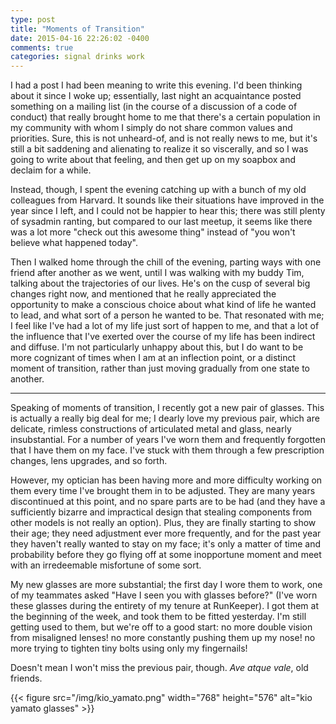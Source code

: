 ```yaml
---
type: post
title: "Moments of Transition"
date: 2015-04-16 22:26:02 -0400
comments: true
categories: signal drinks work
---
```

I had a post I had been meaning to write this evening.  I'd been thinking about it since I woke up; essentially, last night an acquaintance posted something on a mailing list (in the course of a discussion of a code of conduct) that really brought home to me that there's a certain population in my community with whom I simply do not share common values and priorities.  Sure, this is not unheard-of, and is not really news to me, but it's still a bit saddening and alienating to realize it so viscerally, and so I was going to write about that feeling, and then get up on my soapbox and declaim for a while.

Instead, though, I spent the evening catching up with a bunch of my old colleagues from Harvard.  It sounds like their situations have improved in the year since I left, and I could not be happier to hear this; there was still plenty of sysadmin ranting, but compared to our last meetup, it seems like there was a lot more "check out this awesome thing" instead of "you won't believe what happened today".

Then I walked home through the chill of the evening, parting ways with one friend after another as we went, until I was walking with my buddy Tim, talking about the trajectories of our lives.  He's on the cusp of several big changes right now, and mentioned that he really appreciated the opportunity to make a conscious choice about what kind of life he wanted to lead, and what sort of a person he wanted to be.  That resonated with me; I feel like I've had a lot of my life just sort of happen to me, and that a lot of the influence that I've exerted over the course of my life has been indirect and diffuse.  I'm not particularly unhappy about this, but I do want to be more cognizant of times when I am at an inflection point, or a distinct moment of transition, rather than just moving gradually from one state to another.

---

Speaking of moments of transition, I recently got a new pair of glasses.  This is actually a really big deal for me; I dearly love my previous pair, which are delicate, rimless constructions of articulated metal and glass, nearly insubstantial.  For a number of years I've worn them and frequently forgotten that I have them on my face.  I've stuck with them through a few prescription changes, lens upgrades, and so forth.

However, my optician has been having more and more difficulty working on them every time I've brought them in to be adjusted.  They are many years discontinued at this point, and no spare parts are to be had (and they have a sufficiently bizarre and impractical design that stealing components from other models is not really an option).  Plus, they are finally starting to show their age; they need adjustment ever more frequently, and for the past year they haven't really wanted to stay on my face; it's only a matter of time and probability before they go flying off at some inopportune moment and meet with an irredeemable misfortune of some sort.

My new glasses are more substantial; the first day I wore them to work, one of my teammates asked "Have I seen you with glasses before?" (I've worn these glasses during the entirety of my tenure at RunKeeper).  I got them at the beginning of the week, and took them to be fitted yesterday.  I'm still getting used to them, but we're off to a good start: no more double vision from misaligned lenses!  no more constantly pushing them up my nose!  no more trying to tighten tiny bolts using only my fingernails!

Doesn't mean I won't miss the previous pair, though.  _Ave atque vale_, old friends.

{{< figure src="/img/kio_yamato.png" width="768" height="576" alt="kio yamato glasses" >}}
